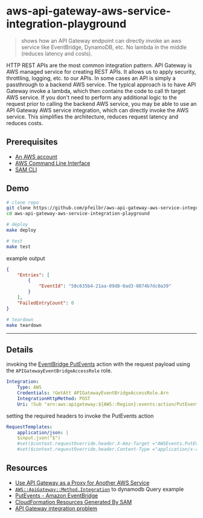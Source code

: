 # aws-api-gateway-aws-service-integration-playground

> shows how an API Gateway endpoint can directly invoke an aws service like EventBridge, DynamoDB, etc.  No
lambda in the middle (reduces latency and costs).

HTTP REST APIs are the most common integration pattern.  API Gateway is AWS managed service for creating REST APIs.  It allows us to apply security, throttling, logging, etc. to our APIs.  In some cases an API is simply a passthrough to a backend AWS service.  The typical approach is to have API Gateway invoke a lambda, which then contains the code to call th target AWS service.  If you don't need to perform any additional logic to the request prior to calling the backend AWS service, you may be able to use an API Gateway AWS service integration, which can directly invoke the AWS service.  This simplifies the architecture, reduces request latency and reduces costs.

## Prerequisites

* [An AWS account](https://aws.amazon.com/)
* [AWS Command Line Interface](https://docs.aws.amazon.com/cli/latest/userguide/installing.html)
* [SAM CLI](https://aws.amazon.com/serverless/sam/)

## Demo

```sh
# clone repo
git clone https://github.com/pfeilbr/aws-api-gateway-aws-service-integration-playground
cd aws-api-gateway-aws-service-integration-playground

# deploy
make deploy

# test
make test
```
example output
```json
{
    "Entries": [
        {
            "EventId": "58c635b4-21aa-09d8-0ad3-0874b7dc0a39"
        }
    ],
    "FailedEntryCount": 0
}
```

```sh
# teardown
make teardown
```

---

## Details

invoking the [EventBridge PutEvents](https://docs.aws.amazon.com/eventbridge/latest/APIReference/API_PutEvents.html) action with the request payload using the `APIGatewayEventBridgeAccessRole` role.

```yaml
Integration:
    Type: AWS
    Credentials: !GetAtt APIGatewayEventBridgeAccessRole.Arn
    IntegrationHttpMethod: POST
    Uri: !Sub "arn:aws:apigateway:${AWS::Region}:events:action/PutEvents"
```

setting the required headers to invoke the PutEvents action

```yaml
RequestTemplates:
    application/json: |
    $input.json("$")
    #set($context.requestOverride.header.X-Amz-Target ="AWSEvents.PutEvents")
    #set($context.requestOverride.header.Content-Type ="application/x-amz-json-1.1")
```

## Resources

* [Use API Gateway as a Proxy for Another AWS Service](https://aws.amazon.com/premiumsupport/knowledge-center/api-gateway-proxy-integrate-service/#:~:text=You%20can%20integrate%20many%20AWS,request%20parameters%20are%20correctly%20mapped.)
* [`AWS::ApiGateway::Method.Integration`](https://github.com/ThijsJung/phrasebook-API/blob/64d62722976ed9350a935b474a10a0a49ae3348b/cloudformation/phrasebook.yaml#L40) to dynamodb Query example
* [PutEvents - Amazon EventBridge](https://docs.aws.amazon.com/eventbridge/latest/APIReference/API_PutEvents.html)
* [CloudFormation Resources Generated By SAM](https://github.com/awslabs/serverless-application-model/blob/master/docs/internals/generated_resources.rst#api)
* [API Gateway integration problem](https://forums.aws.amazon.com/thread.jspa?messageID=953197&#953197)